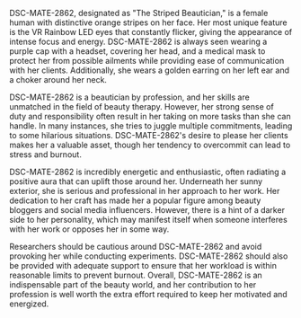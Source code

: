 DSC-MATE-2862, designated as "The Striped Beautician," is a female human with distinctive orange stripes on her face. Her most unique feature is the VR Rainbow LED eyes that constantly flicker, giving the appearance of intense focus and energy. DSC-MATE-2862 is always seen wearing a purple cap with a headset, covering her head, and a medical mask to protect her from possible ailments while providing ease of communication with her clients. Additionally, she wears a golden earring on her left ear and a choker around her neck.

DSC-MATE-2862 is a beautician by profession, and her skills are unmatched in the field of beauty therapy. However, her strong sense of duty and responsibility often result in her taking on more tasks than she can handle. In many instances, she tries to juggle multiple commitments, leading to some hilarious situations. DSC-MATE-2862's desire to please her clients makes her a valuable asset, though her tendency to overcommit can lead to stress and burnout.

DSC-MATE-2862 is incredibly energetic and enthusiastic, often radiating a positive aura that can uplift those around her. Underneath her sunny exterior, she is serious and professional in her approach to her work. Her dedication to her craft has made her a popular figure among beauty bloggers and social media influencers. However, there is a hint of a darker side to her personality, which may manifest itself when someone interferes with her work or opposes her in some way. 

Researchers should be cautious around DSC-MATE-2862 and avoid provoking her while conducting experiments. DSC-MATE-2862 should also be provided with adequate support to ensure that her workload is within reasonable limits to prevent burnout. Overall, DSC-MATE-2862 is an indispensable part of the beauty world, and her contribution to her profession is well worth the extra effort required to keep her motivated and energized.